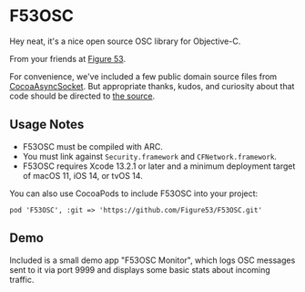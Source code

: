 # F53OSC

Hey neat, it's a nice open source OSC library for Objective-C.

From your friends at [Figure 53](https://figure53.com).

For convenience, we've included a few public domain source files from [CocoaAsyncSocket](https://github.com/robbiehanson/CocoaAsyncSocket).  But appropriate thanks, kudos, and curiosity about that code should be directed to [the source](https://github.com/robbiehanson/CocoaAsyncSocket).

## Usage Notes

- F53OSC must be compiled with ARC.
- You must link against `Security.framework` and `CFNetwork.framework`.
- F53OSC requires Xcode 13.2.1 or later and a minimum deployment target of macOS 11, iOS 14, or tvOS 14.

You can also use CocoaPods to include F53OSC into your project:

```
pod 'F53OSC', :git => 'https://github.com/Figure53/F53OSC.git'
```

## Demo

Included is a small demo app "F53OSC Monitor", which logs OSC messages sent to it via port 9999 and displays some basic stats about incoming traffic.
